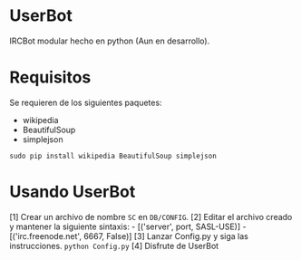UserBot
=======

IRCBot modular hecho en python (Aun en desarrollo).

Requisitos
==========

Se requieren de los siguientes paquetes:
  - wikipedia
  - BeautifulSoup
  - simplejson

`sudo pip install wikipedia BeautifulSoup simplejson`

Usando UserBot
==============

 [1] Crear un archivo de nombre `SC` en `DB/CONFIG`.
 [2] Editar el archivo creado y mantener la siguiente sintaxis:
      - [('server', port, SASL-USE)]
      - [('irc.freenode.net', 6667, False)]
 [3] Lanzar Config.py y siga las instrucciones.
      `python Config.py`
 [4] Disfrute de UserBot

